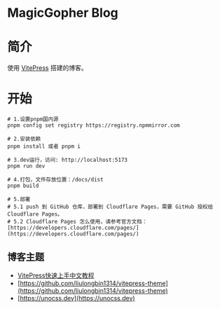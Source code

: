 # MagicGopher Blog

# 简介

使用 [VitePress](https://vitepress.dev) 搭建的博客。

# 开始

```
# 1.设置pnpm国内源
pnpm config set registry https://registry.npmmirror.com

# 2.安装依赖
pnpm install 或者 pnpm i

# 3.dev运行，访问: http://localhost:5173
pnpm run dev

# 4.打包，文件存放位置：/docs/dist
pnpm build

# 5.部署
# 5.1 push 到 GitHub 仓库，部署到 Cloudflare Pages，需要 GitHub 授权给 Cloudflare Pages。
# 5.2 Cloudflare Pages 怎么使用，请参考官方文档：[https://developers.cloudflare.com/pages/](https://developers.cloudflare.com/pages/)
```

## 博客主题

- [VitePress快速上手中文教程](https://vitepress.yiov.top)
- [https://github.com/liulongbin1314/vitepress-theme](https://github.com/liulongbin1314/vitepress-theme)
- [https://unocss.dev](https://unocss.dev)